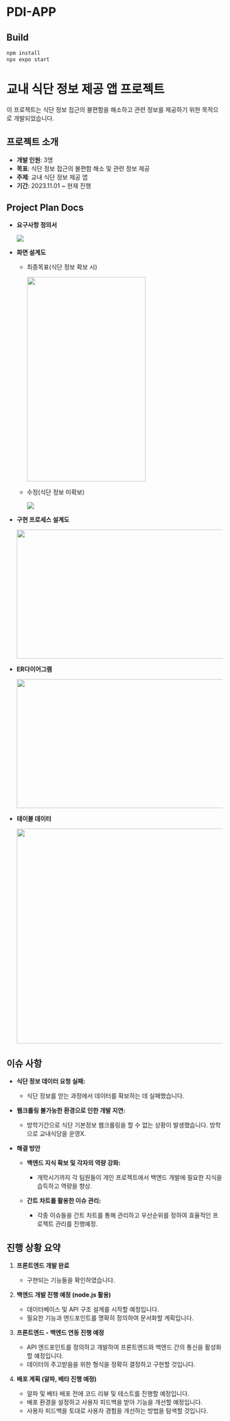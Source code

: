 # PDI-APP

## Build
```bash
npm install
npx expo start
```

# 교내 식단 정보 제공 앱 프로젝트

이 프로젝트는 식단 정보 접근의 불편함을 해소하고 관련 정보를 제공하기 위한 목적으로 개발되었습니다.

## 프로젝트 소개

- **개발 인원**: 3명
- **목표**: 식단 정보 접근의 불편함 해소 및 관련 정보 제공
- **주제**: 교내 식단 정보 제공 앱
- **기간**: 2023.11.01 ~ 현재 진행

## Project Plan Docs
- **요구사항 정의서**
  
  <img src="docs/request.PNG"/>

- **화면 설계도**
  - 최종목표(식단 정보 확보 시)              
    
    <img src="docs/UI.PNG" width='276' height='476'>

  - 수정(식단 정보 미확보)
    
    <img src="docs/nodataUI.PNG" >

  

- **구현 프로세스 설계도**
  
  <img src="docs/process.PNG" width="500" height="300"/>

- **ER다이어그램**
  
  <img src="docs/ER.png" width="500" height="300"/>

- **테이블 데이터**
  
  <img src="docs/datatable.PNG" width="500" height="500"/>

## 이슈 사항

- **식단 정보 데이터 요청 실패:**
  - 식단 정보를 얻는 과정에서 데이터를 확보하는 데 실패했습니다.
  
- **웹크롤링 불가능한 환경으로 인한 개발 지연:**
  - 방학기간으로 식단 기본정보 웹크롤링을 할 수 없는 상황이 발생했습니다. 방학으로 교내식당을 운영X.

- **해결 방안**

  - **백엔드 지식 확보 및 각자의 역량 강화:**
    - 개학시기까지 각 팀원들이 개인 프로젝트에서 백엔드 개발에 필요한 지식을 습득하고 역량을 향상.

  - **간트 차트를 활용한 이슈 관리:**
    - 각종 이슈들을 간트 차트를 통해 관리하고 우선순위를 정하여 효율적인 프로젝트 관리를 진행예정.


## 진행 상황 요약

1. **프론트엔드 개발 완료**
   - 구현되는 기능들을 확인하였습니다.

2. **백엔드 개발 진행 예정 (node.js 활용)**
   - 데이터베이스 및 API 구조 설계를 시작할 예정입니다.
   - 필요한 기능과 엔드포인트를 명확히 정의하여 문서화할 계획입니다.

3. **프론트엔드 - 백엔드 연동 진행 예정**
   - API 엔드포인트를 정의하고 개발하여 프론트엔드와 백엔드 간의 통신을 활성화할 예정입니다.
   - 데이터의 주고받음을 위한 형식을 정확히 결정하고 구현할 것입니다.

4. **배포 계획 (알파, 베타 진행 예정)**
   - 알파 및 베타 배포 전에 코드 리뷰 및 테스트를 진행할 예정입니다.
   - 배포 환경을 설정하고 사용자 피드백을 받아 기능을 개선할 예정입니다.
   - 사용자 피드백을 토대로 사용자 경험을 개선하는 방법을 탐색할 것입니다.
